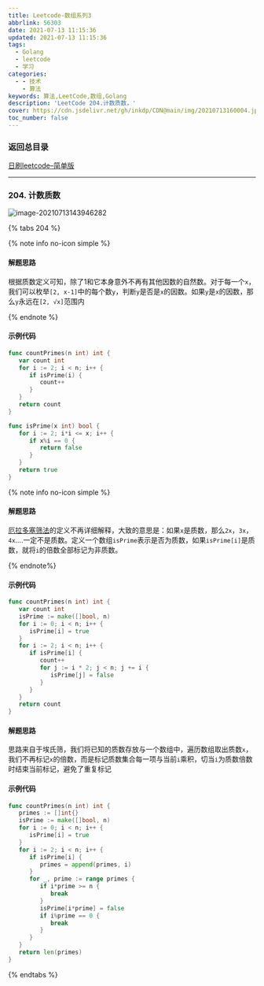 ```yaml
---
title: Leetcode-数组系列3
abbrlink: 56303
date: 2021-07-13 11:15:36
updated: 2021-07-13 11:15:36
tags:
  - Golang
  - leetcode
  - 学习
categories:
  - - 技术
    - 算法
keywords: 算法,LeetCode,数组,Golang
description: 'LeetCode 204.计数质数，'
cover: https://cdn.jsdelivr.net/gh/inkdp/CDN@main/img/20210713160004.jpg
toc_number: false
---
```


### 返回总目录

[日刷leetcode–简单版](/leetcode.html)

---

### 204. 计数质数

![image-20210713143946282](https://cdn.jsdelivr.net/gh/inkdp/CDN@main/img/20210713143946.png)

{% tabs 204 %}
<!-- tab 枚举 -->

{% note info no-icon simple %}

#### 解题思路

根据质数定义可知，除了1和它本身意外不再有其他因数的自然数。对于每一个`x`，我们可以枚举`[2, x-1]`中的每个数`y`，判断`y`是否是`x`的因数。如果`y`是`x`的因数，那么`y`永远在`[2, √x]`范围内

{% endnote %}

#### 示例代码

```go
func countPrimes(n int) int {
   var count int
   for i := 2; i < n; i++ {
      if isPrime(i) {
         count++
      }
   }
   return count
}

func isPrime(x int) bool {
   for i := 2; i*i <= x; i++ {
      if x%i == 0 {
         return false
      }
   }
   return true
}
```

<!-- endtab -->
<!-- tab 埃氏筛 -->
{% note info no-icon simple %}

#### 解题思路

[厄拉多塞筛法](https://zh.wikipedia.org/wiki/%E5%9F%83%E6%8B%89%E6%89%98%E6%96%AF%E7%89%B9%E5%B0%BC%E7%AD%9B%E6%B3%95)的定义不再详细解释，大致的意思是：如果`x`是质数，那么`2x`，`3x`，`4x`….一定不是质数。定义一个数组`isPrime`表示是否为质数，如果`isPrime[i]`是质数，就将`i`的倍数全部标记为非质数。

{% endnote%}

#### 示例代码

```go
func countPrimes(n int) int {
   var count int
   isPrime := make([]bool, n)
   for i := 0; i < n; i++ {
      isPrime[i] = true
   }
   for i := 2; i < n; i++ {
      if isPrime[i] {
         count++
         for j := i * 2; j < n; j += i {
            isPrime[j] = false
         }
      }
   }
   return count
}
```

<!-- endtab -->

<!-- tab 埃氏筛 -->

<!-- tab 线性筛 -->

#### 解题思路

思路来自于埃氏筛，我们将已知的质数存放与一个数组中，遍历数组取出质数`x`，我们不再标记`x`的倍数，而是标记质数集合每一项与当前`i`乘积，切当`i`为质数倍数时结束当前标记，避免了重复标记

#### 示例代码

```go
func countPrimes(n int) int {
   primes := []int{}
   isPrime := make([]bool, n)
   for i := 0; i < n; i++ {
      isPrime[i] = true
   }
   for i := 2; i < n; i++ {
      if isPrime[i] {
         primes = append(primes, i)
      }
      for _, prime := range primes {
         if i*prime >= n {
            break
         }
         isPrime[i*prime] = false
         if i%prime == 0 {
            break
         }
      }
   }
   return len(primes)
}
```

<!-- endtab -->

{% endtabs %}
